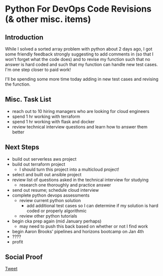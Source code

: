 
# Python For DevOps Code Revisions (& other misc. items)

## Introduction

While I solved a sorted array problem with python about 2 days ago, I got some friendly feedback strongly suggesting to add comments in (so that I won't forget what the code does) and to revise my function such that no answer is hard coded and such that my function can handle new test cases. I'm one step closer to paid work! 

I'll be spending some more time today adding in new test cases and revising the function.

## Misc. Task List

- reach out to 10 hiring managers who are looking for cloud engineers
- spend 1 hr working with terraform
- spend 1 hr working with flask and docker
- review technical interview questions and learn how to answer them better

## Next Steps

- build out serverless aws project
- build out terraform project
    - I should turn this project into a multicloud project!
- select and built out ansible project
- review list of questions asked in the technical interview for studying
    - research one thoroughly and practice answer
- send out resume; schedule cloud interview
- complete python devops assessments
    - review current python solution
        - add additional test cases so I can determine if my solution is hard coded or properly algorithmic
    - review other python tutorials
- begin cka prep again (mid January perhaps)
    - may need to push this back based on whether or not I find work
- begin Aaron Brooks' pipelines and horizons bootcamp on Jan 4th
- ????
- profit

## Social Proof

[Tweet]()